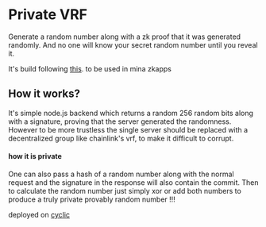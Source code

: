 # Private VRF

Generate a random number along with a zk proof that it was generated randomly. And no one will know your secret random number until you reveal it.

It's build following [this](https://docs.minaprotocol.com/zkapps/tutorials/oracle). to be used in mina zkapps

## How it works?

It's simple node.js backend which returns a random 256 random bits along with a signature, proving that the server generated the randomness. However to be more trustless the single server should be replaced with a decentralized group like chainlink's vrf, to make it difficult to corrupt.

#### how it is private

One can also pass a hash of a random number along with the normal request and the signature in the response will also contain the commit. Then to calculate the random number just simply xor or add both numbers to produce a truly private provably random number !!!

deployed on [cyclic](https://random-secret.cyclic.app)
